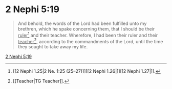 # 2 Nephi 5:19

> And behold, the words of the Lord had been fulfilled unto my brethren, which he spake concerning them, that I should be their <u>ruler</u>[^a] and their teacher. Wherefore, I had been their ruler and their <u>teacher</u>[^b], according to the commandments of the Lord, until the time they sought to take away my life.

[2 Nephi 5:19](https://www.churchofjesuschrist.org/study/scriptures/bofm/2-ne/5?lang=eng&id=p19#p19)


[^a]: [[2 Nephi 1.25|2 Ne. 1:25 (25–27)]][[2 Nephi 1.26|]][[2 Nephi 1.27|]].  
[^b]: [[Teacher|TG Teacher]].  
